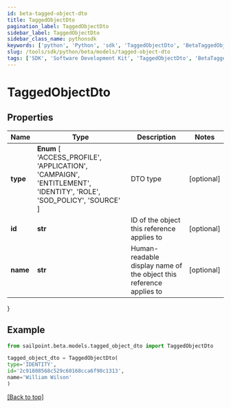 ```yaml
---
id: beta-tagged-object-dto
title: TaggedObjectDto
pagination_label: TaggedObjectDto
sidebar_label: TaggedObjectDto
sidebar_class_name: pythonsdk
keywords: ['python', 'Python', 'sdk', 'TaggedObjectDto', 'BetaTaggedObjectDto'] 
slug: /tools/sdk/python/beta/models/tagged-object-dto
tags: ['SDK', 'Software Development Kit', 'TaggedObjectDto', 'BetaTaggedObjectDto']
---
```


# TaggedObjectDto


## Properties

Name | Type | Description | Notes
------------ | ------------- | ------------- | -------------
**type** |  **Enum** [  'ACCESS_PROFILE',    'APPLICATION',    'CAMPAIGN',    'ENTITLEMENT',    'IDENTITY',    'ROLE',    'SOD_POLICY',    'SOURCE' ] | DTO type | [optional] 
**id** | **str** | ID of the object this reference applies to | [optional] 
**name** | **str** | Human-readable display name of the object this reference applies to | [optional] 
}

## Example

```python
from sailpoint.beta.models.tagged_object_dto import TaggedObjectDto

tagged_object_dto = TaggedObjectDto(
type='IDENTITY',
id='2c91808568c529c60168cca6f90c1313',
name='William Wilson'
)

```
[[Back to top]](#) 

